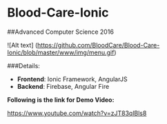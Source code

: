 # Blood-Care-Ionic 
##Advanced Computer Science 2016

![Alt text] (https://github.com/BloodCare/Blood-Care-Ionic/blob/master/www/img/menu.gif)

###Details:
* **Frontend**: Ionic Framework, AngularJS
* **Backend**: Firebase, Angular Fire

**Following is the link for Demo Video:**

https://www.youtube.com/watch?v=zJT83qlBls8
